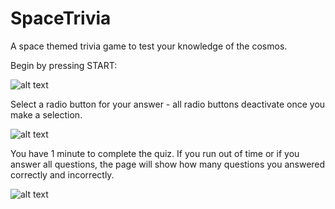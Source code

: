 # SpaceTrivia
A space themed trivia game to test your knowledge of the cosmos.

Begin by pressing START:

![alt text](https://media.giphy.com/media/TEWUYkQFbhHYlkP73J/giphy.gif)

Select a radio button for your answer - all radio buttons deactivate once you make a selection.

![alt text](https://media.giphy.com/media/jJ8FfrNQeGAuQ9iEas/giphy.gif)

You have 1 minute to complete the quiz. If you run out of time or if you answer all questions, the page will show how many questions you answered correctly and incorrectly. 

![alt text](https://media.giphy.com/media/939Asa0Hz8nrOQ5tkd/giphy.gif)
